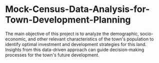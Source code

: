 # Mock-Census-Data-Analysis-for-Town-Development-Planning
The main objective of this project is to analyze the demographic, socio-economic, and other relevant characteristics of the town's population to identify optimal investment and development strategies for this land. Insights from this data-driven approach can guide decision-making processes for the town's future development.
